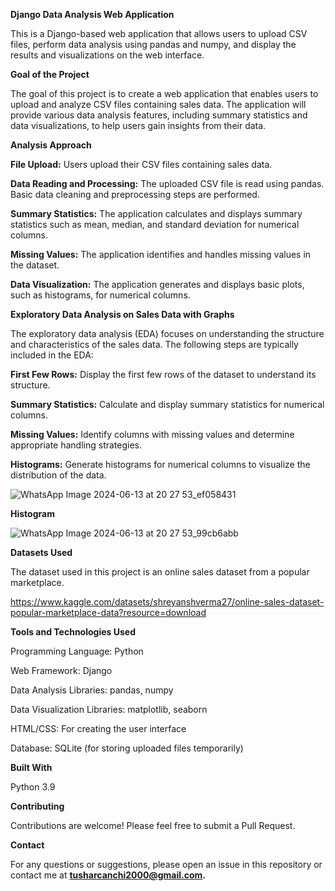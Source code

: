 **Django Data Analysis Web Application**

This is a Django-based web application that allows users to upload CSV files, perform data analysis using pandas and numpy, and display the results and visualizations on the web interface.

**Goal of the Project**

The goal of this project is to create a web application that enables users to upload and analyze CSV files containing sales data. The application will provide various data analysis features, including summary statistics and data visualizations, to help users gain insights from their data.

**Analysis Approach**

**File Upload:** Users upload their CSV files containing sales data.

**Data Reading and Processing:** The uploaded CSV file is read using pandas. Basic data cleaning and preprocessing steps are performed.

**Summary Statistics:** The application calculates and displays summary statistics such as mean, median, and standard deviation for numerical columns.

**Missing Values:** The application identifies and handles missing values in the dataset.

**Data Visualization:** The application generates and displays basic plots, such as histograms, for numerical columns.

**Exploratory Data Analysis on Sales Data with Graphs**

The exploratory data analysis (EDA) focuses on understanding the structure and characteristics of the sales data. The following steps are typically included in the EDA:

**First Few Rows:** Display the first few rows of the dataset to understand its structure.

**Summary Statistics:** Calculate and display summary statistics for numerical columns.

**Missing Values:** Identify columns with missing values and determine appropriate handling strategies.

**Histograms:** Generate histograms for numerical columns to visualize the distribution of the data.


![WhatsApp Image 2024-06-13 at 20 27 53_ef058431](https://github.com/tushar25012000/Django-CSV-Analysis-Webapp/assets/127213767/636cacdd-5ef4-436a-81fa-89db52849e6a)


**Histogram**

![WhatsApp Image 2024-06-13 at 20 27 53_99cb6abb](https://github.com/tushar25012000/Django-CSV-Analysis-Webapp/assets/127213767/9015b82f-f4bf-48ea-a157-50acb1d21b2a)



**Datasets Used**

The dataset used in this project is an online sales dataset from a popular marketplace. 

https://www.kaggle.com/datasets/shreyanshverma27/online-sales-dataset-popular-marketplace-data?resource=download



**Tools and Technologies Used**

Programming Language: Python

Web Framework: Django

Data Analysis Libraries: pandas, numpy

Data Visualization Libraries: matplotlib, seaborn

HTML/CSS: For creating the user interface

Database: SQLite (for storing uploaded files temporarily)



**Built With**

Python 3.9



**Contributing**

Contributions are welcome! Please feel free to submit a Pull Request.



**Contact**

For any questions or suggestions, please open an issue in this repository or contact me at **tusharcanchi2000@gmail.com.**


